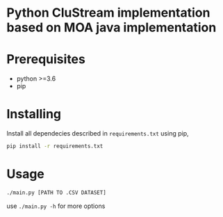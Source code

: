 # Python CluStream implementation based on MOA java implementation

# Prerequisites

* python >=3.6
* pip

# Installing

Install all dependecies described in `requirements.txt` using pip,

```bash
pip install -r requirements.txt
```

# Usage
```bash
./main.py [PATH TO .CSV DATASET]
```

use `./main.py -h` for more options